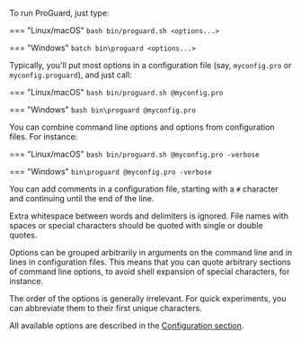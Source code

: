 To run ProGuard, just type:

=== "Linux/macOS"
    ```bash
    bin/proguard.sh <options...>
    ```

=== "Windows"
    ```batch
    bin\proguard <options...>
    ```

Typically, you'll put most options in a configuration file (say,
`myconfig.pro` or `myconfig.proguard`), and just call:

=== "Linux/macOS"
    ```bash
    bin/proguard.sh @myconfig.pro
    ```

=== "Windows"
    ```bash
    bin\proguard @myconfig.pro
    ```

You can combine command line options and options from configuration
files. For instance:

=== "Linux/macOS"
    ```bash
    bin/proguard.sh @myconfig.pro -verbose
    ```

=== "Windows"
    ```
    bin\proguard @myconfig.pro -verbose
    ```

You can add comments in a configuration file, starting with a `#`
character and continuing until the end of the line.

Extra whitespace between words and delimiters is ignored. File names
with spaces or special characters should be quoted with single or double
quotes.

Options can be grouped arbitrarily in arguments on the command line and
in lines in configuration files. This means that you can quote arbitrary
sections of command line options, to avoid shell expansion of special
characters, for instance.

The order of the options is generally irrelevant. For quick experiments,
you can abbreviate them to their first unique characters.

All available options are described in the [Configuration section](../configuration/usage.md).
